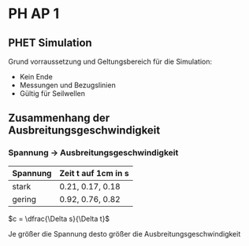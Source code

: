 # PH AP 1

## PHET Simulation

Grund vorraussetzung und Geltungsbereich für die Simulation:

* Kein Ende
* Messungen und Bezugslinien
* Gültig für Seilwellen

## Zusammenhang der Ausbreitungsgeschwindigkeit

### Spannung -> Ausbreitungsgeschwindigkeit

| Spannung | Zeit t auf 1cm in s |
| -------- | ------------------- |
| stark    | 0.21, 0.17, 0.18    |
| gering   | 0.92, 0.76, 0.82    |

$c = \dfrac{\Delta s}{\Delta t}$

Je größer die Spannung desto größer die Ausbreitungsgeschwindigkeit

###
